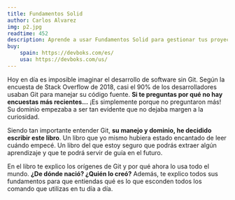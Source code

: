 ```yaml
---
title: Fundamentos Solid
author: Carlos Alvarez
img: p2.jpg
readtime: 452
description: Aprende a usar Fundamentos Solid para gestionar tus proyectos de código.
buy:
    spain: https://devboks.com/es/
    usa: https://devboks.com/us/
---
```


Hoy en día es imposible imaginar el desarrollo de software sin Git. Según la encuesta de Stack Overflow de 2018, casi el 90% de los desarrolladores usaban Git para manejar su código fuente. **Si te preguntas por qué no hay encuestas más recientes...** ¡Es simplemente porque no preguntaron más! Su dominio empezaba a ser tan evidente que no dejaba margen a la curiosidad.

Siendo tan importante entender Git, **su manejo y dominio, he decidido escribir este libro**. Un libro que yo mismo hubiera estado encantado de leer cuándo empecé. Un libro del que estoy seguro que podrás extraer algún aprendizaje y que te podrá servir de guía en el futuro.

En el libro te explico los orígenes de Git y por qué ahora lo usa todo el mundo. **¿De dónde nació? ¿Quién lo creó?** Además, te explico todos sus fundamentos para que entiendas qué es lo que esconden todos los comando que utilizas en tu día a día.
